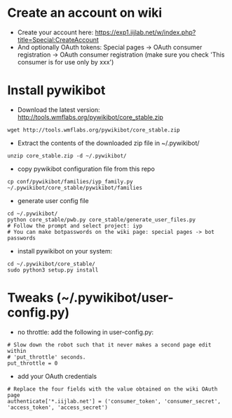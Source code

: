 # Create an account on wiki
- Create your account here: https://exp1.iijlab.net/w/index.php?title=Special:CreateAccount
- And optionally OAuth tokens: Special pages -> OAuth consumer registration -> OAuth consumer registration (make sure you check 'This consumer is for use only by xxx')

# Install pywikibot
- Download the latest version: http://tools.wmflabs.org/pywikibot/core_stable.zip
```
wget http://tools.wmflabs.org/pywikibot/core_stable.zip
```
- Extract the contents of the downloaded zip file in ~/.pywikibot/
```
unzip core_stable.zip -d ~/.pywikibot/
```
- copy pywikibot configuration file from this repo
```
cp conf/pywikibot/families/iyp_family.py ~/.pywikibot/core_stable/pywikibot/families
```
- generate user config file
```
cd ~/.pywikibot/
python core_stable/pwb.py core_stable/generate_user_files.py
# Follow the prompt and select project: iyp
# You can make botpasswords on the wiki page: special pages -> bot passwords
```
- install pywikibot on your system:
```
cd ~/.pywikibot/core_stable/
sudo python3 setup.py install
```

# Tweaks (~/.pywikibot/user-config.py)
- no throttle: add the following in user-config.py:
```
# Slow down the robot such that it never makes a second page edit within
# 'put_throttle' seconds.
put_throttle = 0
```
- add your OAuth credentials
```
# Replace the four fields with the value obtained on the wiki OAuth page
authenticate['*.iijlab.net'] = ('consumer_token', 'consumer_secret', 'access_token', 'access_secret')
```
